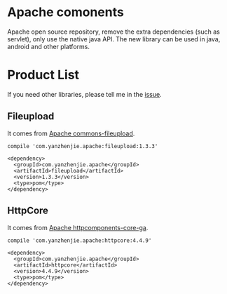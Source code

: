 # Apache comonents
Apache open source repository, remove the extra dependencies (such as servlet), only use the native java API. The new library can be used in java, android and other platforms.

# Product List
If you need other libraries, please tell me in the [issue](https://github.com/yanzhenjie/apache-components/issues).

## Fileupload
It comes from [Apache commons-fileupload](http://commons.apache.org/proper/commons-fileupload/).  

```
compile 'com.yanzhenjie.apache:fileupload:1.3.3'
```

```
<dependency>
  <groupId>com.yanzhenjie.apache</groupId>
  <artifactId>fileupload</artifactId>
  <version>1.3.3</version>
  <type>pom</type>
</dependency>
```

## HttpCore
It comes from [Apache httpcomponents-core-ga](http://hc.apache.org/httpcomponents-core-ga/).  

```
compile 'com.yanzhenjie.apache:httpcore:4.4.9'
```

```
<dependency>
  <groupId>com.yanzhenjie.apache</groupId>
  <artifactId>httpcore</artifactId>
  <version>4.4.9</version>
  <type>pom</type>
</dependency>
```